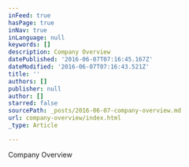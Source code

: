 ```yaml
---
inFeed: true
hasPage: true
inNav: true
inLanguage: null
keywords: []
description: Company Overview
datePublished: '2016-06-07T07:16:45.167Z'
dateModified: '2016-06-07T07:16:43.521Z'
title: ''
authors: []
publisher: null
author: []
starred: false
sourcePath: _posts/2016-06-07-company-overview.md
url: company-overview/index.html
_type: Article

---
```

Company Overview